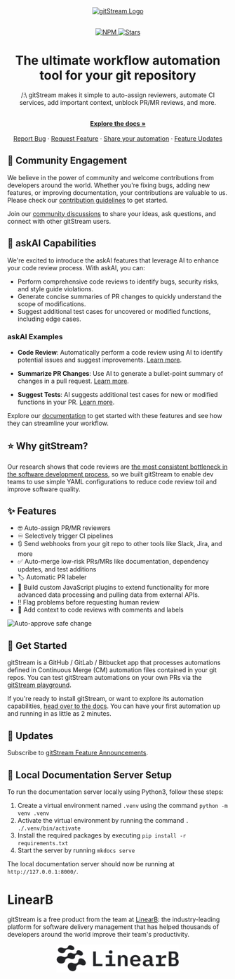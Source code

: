 <div align="center">
  <a href="https://gitstream.cm?utm_source=GitHub&utm_medium=referral&utm_campaign=gitStream+-+GitHub+Repo" target="_blank">
  <picture>
    <source media="(prefers-color-scheme: dark)" srcset="https://github-production-user-asset-6210df.s3.amazonaws.com/7205829/290864953-535d4655-9bd9-4868-8e7b-a571b82bc44c.png">
    <img alt="gitStream Logo" src="https://github-production-user-asset-6210df.s3.amazonaws.com/7205829/290864422-600d9a07-52b2-4eed-9043-bd593b00ef18.png" width="280"/>
  </picture>
  </a>
</div>

<br/>

<p align="center">
  <a href="https://github.com/linear-b/gitstream/graphs/contributors">
    <img src="https://img.shields.io/github/contributors/linear-b/gitstream" alt="NPM">
  </a>
  <a href="https://github.com/linear-b/gitstream">
    <img src="https://img.shields.io/github/stars/linear-b/gitstream" alt="Stars">
  </a>
</p>

<h1 align="center">The ultimate workflow automation tool for your git repository</h1>

<div align="center">
/:\ gitStream makes it simple to auto-assign reviewers, automate CI services, add important context, unblock PR/MR reviews, and more.
</div>

  <p align="center">
    <br />
    <a href="https://docs.gitstream.cm/?utm_source=GitHub&utm_medium=referral&utm_campaign=gitStream+-+GitHub+Repo" rel="dofollow"><strong>Explore the docs »</strong></a>
    <br />

<br/>
    <a href="https://github.com/linear-b/gitstream/issues/new?assignees=&labels=bug&projects=&template=bug_report.md&title=">Report Bug</a>
    ·
    <a href="https://github.com/linear-b/gitstream/issues/new?assignees=&labels=enhancement&projects=&template=feature_request.md&title=">Request Feature</a>
    ·
    <a href="https://github.com/linear-b/gitstream/issues/new?assignees=&labels=new-example&projects=&template=new_automation_example.md&title=New+Example%3A+">Share your automation</a>
    ·
  <a href="https://github.com/linear-b/gitstream/discussions/102">Feature Updates</a>
  </p>

## 🤝 Community Engagement

We believe in the power of community and welcome contributions from developers around the world. Whether you're fixing bugs, adding new features, or improving documentation, your contributions are valuable to us. Please check our [contribution guidelines](https://github.com/linear-b/gitstream/blob/main/CONTRIBUTING.md) to get started.

Join our [community discussions](https://github.com/linear-b/gitstream/discussions) to share your ideas, ask questions, and connect with other gitStream users.

## 🧠 askAI Capabilities

We're excited to introduce the askAI features that leverage AI to enhance your code review process. With askAI, you can:

* Perform comprehensive code reviews to identify bugs, security risks, and style guide violations.
* Generate concise summaries of PR changes to quickly understand the scope of modifications.
* Suggest additional test cases for uncovered or modified functions, including edge cases.

### askAI Examples

- **Code Review**: Automatically perform a code review using AI to identify potential issues and suggest improvements. [Learn more](https://docs.gitstream.cm/automations/integrations/askAI/code-review/README.md).

- **Summarize PR Changes**: Use AI to generate a bullet-point summary of changes in a pull request. [Learn more](https://docs.gitstream.cm/automations/integrations/askAI/summarize-pr/README.md).

- **Suggest Tests**: AI suggests additional test cases for new or modified functions in your PR. [Learn more](https://docs.gitstream.cm/automations/integrations/askAI/add-tests/README.md).

Explore our [documentation](https://docs.gitstream.cm) to get started with these features and see how they can streamline your workflow.


## ⭐️ Why gitStream?
Our research shows that code reviews are [the most consistent bottleneck in the software development process](https://devinterrupted.substack.com/p/analysis-the-quickest-path-to-halving?utm_source=G&utm_medium=referral&utm_campaign=gitStream+-+GitHub+Repo), so we built gitStream to enable dev teams to use simple YAML configurations to reduce code review toil and improve software quality.

## ✨ Features

* 🤓 Auto-assign PR/MR reviewers
* ♾️ Selectively trigger CI pipelines
* 🔃 Send webhooks from your git repo to other tools like Slack, Jira, and more
* ✅ Auto-merge low-risk PRs/MRs like documentation, dependency updates, and test additions
* 🏷️ Automatic PR labeler
* 🔌 Build custom JavaScript plugins to extend functionality for more advanced data processing and pulling data from external APIs.
* ‼️ Flag problems before requesting human review
* 💬 Add context to code reviews with comments and labels

![Auto-approve safe change](https://github-production-user-asset-6210df.s3.amazonaws.com/7205829/290906189-cd272a62-dbce-47eb-9752-f7b2ddc308cb.jpg)

## 🚀 Get Started

gitStream is a GitHub / GitLab / Bitbucket app that processes automations defined in Continuous Merge (CM) automation files contained in your git repos. You can test gitStream automations on your own PRs via the [gitStream playground](https://app.gitstream.cm/playground).

If you're ready to install gitStream, or want to explore its automation capabilities, [head over to the docs](https://docs.gitstream.cm). You can have your first automation up and running in as little as 2 minutes.


## 📣 Updates

Subscribe to [gitStream Feature Announcements](https://github.com/linear-b/gitstream/discussions/102).

## 📁 Local Documentation Server Setup

To run the documentation server locally using Python3, follow these steps:

1. Create a virtual environment named `.venv` using the command `python -m venv .venv`
2. Activate the virtual environment by running the command `. ./.venv/bin/activate`
3. Install the required packages by executing `pip install -r requirements.txt`
4. Start the server by running `mkdocs serve`

The local documentation server should now be running at `http://127.0.0.1:8000/`.


# LinearB
gitStream is a free product from the team at [LinearB](https://linearb.io/?utm_source=Gi&utm_medium=referral&utm_campaign=gitStream+-+GitHub+Repo): the industry-leading platform for software delivery management that has helped thousands of developers around the world improve their team's productivity.

<div align="center">
  <a href="https://linearb.io?utm_source=GitHub&utm_medium=referral&utm_campaign=gitStream+-+GitHub+Repo" target="_blank">
  <picture>
    <source media="(prefers-color-scheme: dark)" srcset="https://raw.githubusercontent.com/linear-b/gitstream/a5d4aca7b923e5cd70c813df06dc70de97382d8c/docs/downloads/images/LinearB-logo-white.png">
    <img alt="Novu Logo" src="https://raw.githubusercontent.com/linear-b/gitstream/a5d4aca7b923e5cd70c813df06dc70de97382d8c/docs/downloads/images/LinearB-logo-dark.png" width="280"/>
  </picture>
  </a>
</div>